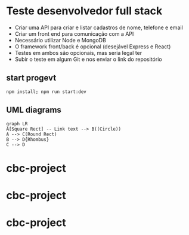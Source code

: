 

# Teste desenvolvedor full stack
- Criar uma API para criar e listar cadastros de nome, telefone e email
- Criar um front end para comunicação com a API
- Necessário utilizar Node e MongoDB
- O framework front/back é opcional (desejável Express e React)
- Testes em ambos são opcionais, mas seria legal ter
- Subir o teste em algum Git e nos enviar o link do repositório

## start progevt
```npm install; npm run start:dev```

## UML diagrams
```mermaid
graph LR
A[Square Rect] -- Link text --> B((Circle))
A --> C(Round Rect)
B --> D{Rhombus}
C --> D
```
# cbc-project
# cbc-project
# cbc-project
